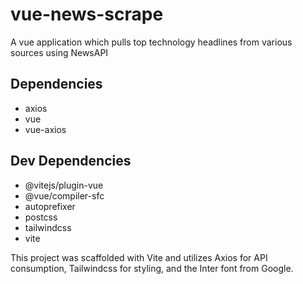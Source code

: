 # vue-news-scrape
A vue application which pulls top technology headlines from various sources using NewsAPI

## Dependencies
* axios
* vue
* vue-axios

## Dev Dependencies
* @vitejs/plugin-vue
* @vue/compiler-sfc
* autoprefixer
* postcss
* tailwindcss
* vite

This project was scaffolded with Vite and utilizes Axios for API consumption, Tailwindcss for styling, and the Inter font from Google.
